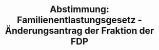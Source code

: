 ---
abstimmung:
  abstimmung: 3
  bundestagssitzung: 191
  legislaturperiode: 19
categories:
- Todo
data:
- title: Abstimmungsergebnis 20201118_3-data.pdf
  url: /res/2021-btw/abstimmungsergebnisse/20201118_3-data.pdf
- title: Abstimmungsergebnis 20201118_3_xls-data.xlsx
  url: /res/2021-btw/abstimmungsergebnisse/20201118_3_xls-data.xlsx
- title: Abstimmungsergebnis 20201118_3_xls-data.csv
  url: /res/2021-btw/abstimmungsergebnisse/csv/20201118_3_xls-data.csv
ergebnis:
  afd:
    enthaltung: 0
    gesamt: 89
    ja: 0
    nein: 83
    nichtabgegeben: 6
    ungueltig: 0
  bü90/gr:
    enthaltung: 1
    gesamt: 67
    ja: 65
    nein: 1
    nichtabgegeben: 0
    ungueltig: 0
  cdu/csu:
    enthaltung: 5
    gesamt: 246
    ja: 215
    nein: 8
    nichtabgegeben: 18
    ungueltig: 0
  die linke.:
    enthaltung: 0
    gesamt: 69
    ja: 0
    nein: 58
    nichtabgegeben: 11
    ungueltig: 0
  fdp:
    enthaltung: 0
    gesamt: 80
    ja: 0
    nein: 79
    nichtabgegeben: 1
    ungueltig: 0
  file: 20201118_3_xls-data.xlsx
  fraktionslos:
    enthaltung: 0
    gesamt: 6
    ja: 0
    nein: 5
    nichtabgegeben: 1
    ungueltig: 0
  spd:
    enthaltung: 2
    gesamt: 151
    ja: 133
    nein: 1
    nichtabgegeben: 15
    ungueltig: 0
layout: abstimmung
links:
- title: Link zu bundestag.de
  url: https://www.bundestag.de/parlament/plenum/abstimmung/abstimmung?id=552
preview: 'Deutscher Bundestag


  191. Sitzung des Deutschen Bundestages

  am Mittwoch, 18. November 2020


  Endgültiges Ergebnis der Namentlichen Abstimmung Nr. 3


  Gesetzentwurf der Fraktionen der CDU/CSU und SPD

  Entwurf eines Dritten Gesetzes zum Schutz der Bevölkerung bei einer epidemischen
  Lage

  von nationaler Tragweite

  - Drucksachen 19/23944 und 19/24334 -'
tags:
- Todo
title: 'Abstimmung: Familienentlastungsgesetz - Änderungsantrag der Fraktion der FDP'
---